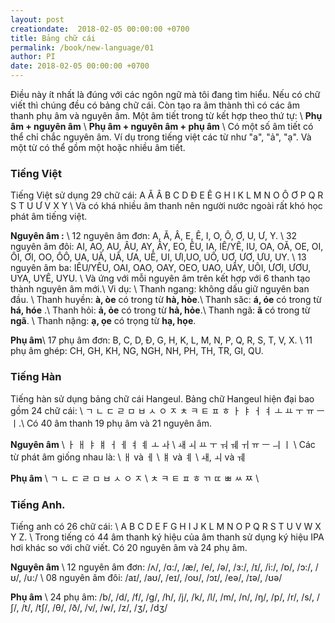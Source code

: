 ```yaml
---
layout: post
creationdate:  2018-02-05 00:00:00 +0700
title: Bảng chữ cái
permalink: /book/new-language/01
author: PI
date: 2018-02-05 00:00:00 +0700
---
```


Điều này ít nhất là đúng với các ngôn ngữ mà tôi đang tìm hiểu. Nếu có chữ viết thì chúng đều có bảng chữ cái. Còn tạo ra âm thành thì có các âm thanh phụ âm và nguyên âm. Một âm tiết trong từ kết hợp theo thứ tự: \\
**Phụ âm + nguyên âm** \\
**Phụ âm + nguyên âm + phụ âm** \\
Có một số âm tiết có thể chỉ chắc nguyên âm. Ví dụ trong tiếng việt các từ như "a", "ả", "ạ".
Và một từ có thể gồm một hoặc nhiều âm tiết.

### Tiếng Việt

Tiếng Việt sử dụng 29 chữ cái:
A Ă Â B C D Đ E Ê G H I K L M N O Ô Ơ P Q R S T U Ư V X Y \\
Và có khá nhiều âm thanh nên người nước ngoài rất khó học phát âm tiếng việt.

**Nguyên âm :**  \\
12 nguyên âm đơn: A, Ă, Â, E, Ê, I, O, Ô, Ơ, U, Ư, Y. \\
32 nguyên âm đôi: AI, AO, AU, ÂU, AY, ÂY, EO, ÊU, IA, IÊ/YÊ, IU, OA, OĂ, OE, OI, ÔI, ƠI, OO, ÔÔ, UA, UĂ, UÂ, ƯA, UÊ, UI, ƯI,UO, UÔ, UƠ, ƯƠ, ƯU, UY. \\
13 nguyên âm ba: IÊU/YÊU, OAI, OAO, OAY, OEO, UAO, UÂY, UÔI, ƯƠI, ƯƠU, UYA, UYÊ, UYU. \\
Và ứng với mỗi nguyên âm trên kết hợp với 6 thanh tạo thành nguyên âm mới.\\
Vi dụ: \\
Thanh ngang: không dấu giữ nguyên ban đầu. \\
Thanh huyền: **à, òe** có trong từ **hà, hòe**.\\
Thanh săc: **á, óe** có trong từ **há, hóe** .\\
Thanh hỏi: **ả, ỏe** có trong từ **hả, hỏe**.\\
Thanh ngã: **ã** có trong từ **ngã**. \\
Thanh nặng: **ạ, ọe** có trọng từ **hạ, họe**. 

**Phụ âm**\\
17 phụ âm đơn: B, C, D, Đ, G, H, K, L, M, N, P, Q, R, S, T, V, X. \\
11 phụ âm ghép: CH, GH, KH, NG, NGH, NH, PH, TH, TR, GI, QU.


### Tiếng Hàn

Tiếng hàn sử dụng bảng chữ cái Hangeul. Bảng chữ Hangeul hiện đại bao gồm  24 chữ cái: \\
ㄱ ㄴ ㄷ ㄹ ㅁ ㅂ ㅅ ㅇ ㅈ ㅊ ㅋ ㅌ ㅍ ㅎ ㅏ ㅑ ㅓ ㅕ ㅗ ㅛ ㅜ ㅠ ㅡ ㅣ.\\
Có 40 âm thanh 19 phụ âm và 21 nguyên âm.

**Nguyên âm** \\
 ㅏ	ㅐ	ㅑ	ㅒ ㅓ ㅔ ㅕ	ㅖ	ㅗ	ㅘ  \\
 ㅙ	ㅚ	ㅛ	ㅜ	ㅝ	ㅞ	ㅟ	ㅠ	ㅡ	ㅢ	ㅣ \\
 Các từ phát âm giống nhau là:  \\
ㅐ và ㅔ \\
ㅒ và ㅖ \\
ㅙ, ㅚ và ㅞ

**Phụ âm** \\
ㄱ	ㄴ	ㄷ	ㄹ	ㅁ	ㅂ	ㅅ	ㅇ	ㅈ \\
ㅊ	ㅋ	ㅌ	ㅍ	ㅎ	ㄲ	ㄸ	ㅃ	ㅆ	ㅉ	\\

### Tiếng Anh.

Tiếng anh có 26 chữ cái: \\
A B C D E F G H I J K L M N O P Q R S T U V W X Y Z. \\
Trong tiếng có 44 âm thanh ký hiệu của âm thanh sử dụng ký hiệu IPA hơi khác so với chữ viết. Có 20 nguyên âm và 24 phụ âm.

**Nguyên âm** \\
12 nguyên âm đơn: /ʌ/, /ɑ:/, /æ/, /e/, /ə/, /ɜ:/, /ɪ/, /i:/, /ɒ/, /ɔ:/, /ʊ/, /u:/ \\
08 nguyên âm đôi: /aɪ/, /aʊ/, /eɪ/, /oʊ/, /ɔɪ/, /eə/, /ɪə/, /ʊə/

**Phụ âm** \\
24 phụ âm: /b/, /d/, /f/, /g/, /h/, /j/, /k/, /l/, /m/, /n/, /ŋ/, /p/, /r/, /s/, /ʃ/, /t/, /tʃ/, /θ/, /ð/, /v/, /w/, /z/, /ʒ/, /dʒ/